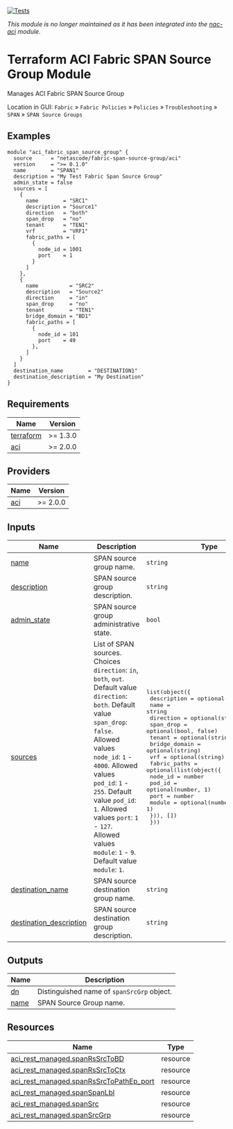 <!-- BEGIN_TF_DOCS -->
[![Tests](https://github.com/netascode/terraform-aci-fabric-span-source-group/actions/workflows/test.yml/badge.svg)](https://github.com/netascode/terraform-aci-fabric-span-source-group/actions/workflows/test.yml)

*This module is no longer maintained as it has been integrated into the [nac-aci](https://github.com/netascode/terraform-aci-nac-aci) module.*

# Terraform ACI Fabric SPAN Source Group Module

Manages ACI Fabric SPAN Source Group

Location in GUI:
`Fabric` » `Fabric Policies` » `Policies` » `Troubleshooting` » `SPAN` » `SPAN Source Groups`

## Examples

```hcl
module "aci_fabric_span_source_group" {
  source      = "netascode/fabric-span-source-group/aci"
  version     = ">= 0.1.0"
  name        = "SPAN1"
  description = "My Test Fabric Span Source Group"
  admin_state = false
  sources = [
    {
      name        = "SRC1"
      description = "Source1"
      direction   = "both"
      span_drop   = "no"
      tenant      = "TEN1"
      vrf         = "VRF1"
      fabric_paths = [
        {
          node_id = 1001
          port    = 1
        }
      ]
    },
    {
      name          = "SRC2"
      description   = "Source2"
      direction     = "in"
      span_drop     = "no"
      tenant        = "TEN1"
      bridge_domain = "BD1"
      fabric_paths = [
        {
          node_id = 101
          port    = 49
        },
      ]
    }
  ]
  destination_name        = "DESTINATION1"
  destination_description = "My Destination"
}
```

## Requirements

| Name | Version |
|------|---------|
| <a name="requirement_terraform"></a> [terraform](#requirement\_terraform) | >= 1.3.0 |
| <a name="requirement_aci"></a> [aci](#requirement\_aci) | >= 2.0.0 |

## Providers

| Name | Version |
|------|---------|
| <a name="provider_aci"></a> [aci](#provider\_aci) | >= 2.0.0 |

## Inputs

| Name | Description | Type | Default | Required |
|------|-------------|------|---------|:--------:|
| <a name="input_name"></a> [name](#input\_name) | SPAN source group name. | `string` | n/a | yes |
| <a name="input_description"></a> [description](#input\_description) | SPAN source group description. | `string` | `""` | no |
| <a name="input_admin_state"></a> [admin\_state](#input\_admin\_state) | SPAN source group administrative state. | `bool` | `true` | no |
| <a name="input_sources"></a> [sources](#input\_sources) | List of SPAN sources. Choices `direction`: `in`, `both`, `out`. Default value `direction`: `both`. Default value `span_drop`: `false`. Allowed values `node_id`: `1` - `4000`. Allowed values `pod_id`: `1` - `255`. Default value `pod_id`: `1`. Allowed values `port`: `1` - `127`. Allowed values `module`: `1` - `9`. Default value `module`: `1`. | <pre>list(object({<br>    description   = optional(string, "")<br>    name          = string<br>    direction     = optional(string, "both")<br>    span_drop     = optional(bool, false)<br>    tenant        = optional(string)<br>    bridge_domain = optional(string)<br>    vrf           = optional(string)<br>    fabric_paths = optional(list(object({<br>      node_id = number<br>      pod_id  = optional(number, 1)<br>      port    = number<br>      module  = optional(number, 1)<br>    })), [])<br>  }))</pre> | `[]` | no |
| <a name="input_destination_name"></a> [destination\_name](#input\_destination\_name) | SPAN source destination group name. | `string` | n/a | yes |
| <a name="input_destination_description"></a> [destination\_description](#input\_destination\_description) | SPAN source destination group description. | `string` | `""` | no |

## Outputs

| Name | Description |
|------|-------------|
| <a name="output_dn"></a> [dn](#output\_dn) | Distinguished name of `spanSrcGrp` object. |
| <a name="output_name"></a> [name](#output\_name) | SPAN Source Group name. |

## Resources

| Name | Type |
|------|------|
| [aci_rest_managed.spanRsSrcToBD](https://registry.terraform.io/providers/CiscoDevNet/aci/latest/docs/resources/rest_managed) | resource |
| [aci_rest_managed.spanRsSrcToCtx](https://registry.terraform.io/providers/CiscoDevNet/aci/latest/docs/resources/rest_managed) | resource |
| [aci_rest_managed.spanRsSrcToPathEp_port](https://registry.terraform.io/providers/CiscoDevNet/aci/latest/docs/resources/rest_managed) | resource |
| [aci_rest_managed.spanSpanLbl](https://registry.terraform.io/providers/CiscoDevNet/aci/latest/docs/resources/rest_managed) | resource |
| [aci_rest_managed.spanSrc](https://registry.terraform.io/providers/CiscoDevNet/aci/latest/docs/resources/rest_managed) | resource |
| [aci_rest_managed.spanSrcGrp](https://registry.terraform.io/providers/CiscoDevNet/aci/latest/docs/resources/rest_managed) | resource |
<!-- END_TF_DOCS -->